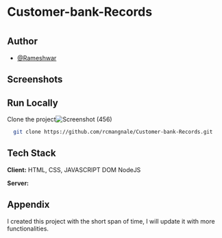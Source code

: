 # Customer-bank-Records

# 



## Author
- [@Rameshwar](https://github.com/rcmangnale)

  


    

## Screenshots


## Run Locally

Clone the project![Screenshot (456)](https://user-images.githubusercontent.com/71819767/138721023-12ed8564-626f-483c-b1c3-852b4ec61a73.png)


```bash
  git clone https://github.com/rcmangnale/Customer-bank-Records.git
```

## Tech Stack

**Client:** HTML, CSS, JAVASCRIPT DOM NodeJS

**Server:** 

  
## Appendix

I created this project with the short span of time, I will update it with more functionalities.
